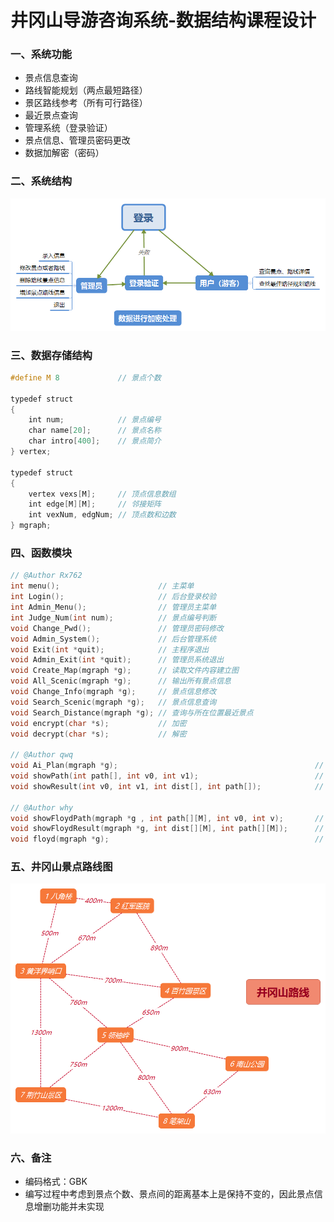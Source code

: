 # 井冈山导游咨询系统-数据结构课程设计
### 一、系统功能
* 景点信息查询
* 路线智能规划（两点最短路径）
* 景区路线参考（所有可行路径）
* 最近景点查询
* 管理系统（登录验证）
* 景点信息、管理员密码更改
* 数据加解密（密码）
### 二、系统结构
![](./xt.png)
### 三、数据存储结构
```C
#define M 8             // 景点个数

typedef struct
{
    int num;            // 景点编号
    char name[20];      // 景点名称
    char intro[400];    // 景点简介
} vertex;

typedef struct
{
    vertex vexs[M];     // 顶点信息数组
    int edge[M][M];     // 邻接矩阵
    int vexNum, edgNum; // 顶点数和边数
} mgraph;
```
### 四、函数模块
```C
// @Author Rx762
int menu();                      // 主菜单
int Login();                     // 后台登录校验
int Admin_Menu();                // 管理员主菜单
int Judge_Num(int num);          // 景点编号判断
void Change_Pwd();               // 管理员密码修改
void Admin_System();             // 后台管理系统
void Exit(int *quit);            // 主程序退出
void Admin_Exit(int *quit);      // 管理员系统退出
void Create_Map(mgraph *g);      // 读取文件内容建立图
void All_Scenic(mgraph *g);      // 输出所有景点信息
void Change_Info(mgraph *g);     // 景点信息修改
void Search_Scenic(mgraph *g);   // 景点信息查询
void Search_Distance(mgraph *g); // 查询与所在位置最近景点
void encrypt(char *s);           // 加密
void decrypt(char *s);           // 解密

// @Author qwq
void Ai_Plan(mgraph *g);                                            // dijkstra算法求最短路径
void showPath(int path[], int v0, int v1);                          // 输出单条路劲
void showResult(int v0, int v1, int dist[], int path[]);            // 输出最短路径

// @Author why
void showFloydPath(mgraph *g , int path[][M], int v0, int v);       // 输出起点到终点的中间结点
void showFloydResult(mgraph *g, int dist[][M], int path[][M]);      // 输出floyd算法的结果
void floyd(mgraph *g);                                              // floyd算法
```
### 五、井冈山景点路线图
![](./map.png)
### 六、备注
* 编码格式：GBK
* 编写过程中考虑到景点个数、景点间的距离基本上是保持不变的，因此景点信息增删功能并未实现
